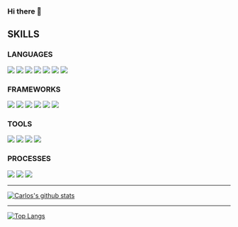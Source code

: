 ### Hi there 👋


## SKILLS
### LANGUAGES
<p>
  <img src="https://img.shields.io/badge/javascript%20-000.svg?&style=for-the-badge&logo=javascript&logoColor=white" />
      <img src="https://img.shields.io/badge/php3%20-000.svg?&style=for-the-badge&logo=php&logoColor=white" />
  <img src="https://img.shields.io/badge/html5%20-000.svg?&style=for-the-badge&logo=html5&logoColor=white" />
    <img src="https://img.shields.io/badge/Sass%20-000.svg?&style=for-the-badge&logoColor=white" />
  <img src="https://img.shields.io/badge/SQL%20-000.svg?style=for-the-badge&logo=SQL&logoColor=white" />
  <img src="https://img.shields.io/badge/MongoDB%20-000.svg?&style=for-the-badge&logo=ActiveRecord&logoColor=white" />
    <img src="https://img.shields.io/badge/css3%20-000.svg?&style=for-the-badge&logo=css3&logoColor=white" />

</p>

### FRAMEWORKS
<p>
  <img src="https://img.shields.io/badge/React%20-000.svg?&style=for-the-badge&logo=rails&logoColor=white" />
    <img src="https://img.shields.io/badge/Vue%20-000.svg?&style=for-the-badge&logo=vue&logoColor=white" />
      <img src="https://img.shields.io/badge/Ionic%20-000.svg?&style=for-the-badge&logo=vue&logoColor=white" />
  <img src="https://img.shields.io/badge/React%20Native%20-000.svg?&style=for-the-badge" />
  <img src="https://img.shields.io/badge/node.js%20-000.svg?&style=for-the-badge&logo=node.js&logoColor=white" />
  <img src="https://img.shields.io/badge/express.js%20-000.svg?&style=for-the-badge&logo=express.js&logoColor=white" />
</p>

### TOOLS 
<p>
  <img src="https://img.shields.io/badge/Filezilla%20-000.svg?&style=for-the-badge&logo=rspec&logoColor=white" />
  <img src="https://img.shields.io/badge/heroku%20-000.svg?&style=for-the-badge&logo=heroku&logoColor=white" />
  <img src="https://img.shields.io/badge/Atom%20-000.svg?&style=for-the-badge&logo=CI&logoColor=white" />
  <img src="https://img.shields.io/badge/Git%20-000.svg?&style=for-the-badge&logo=Git&logoColor=white" />
</p>

### PROCESSES
<p>
  <img src="https://img.shields.io/badge/OOP%20-000.svg?&style=for-the-badge&logo=OOP&logoColor=white" />
  <img src="https://img.shields.io/badge/MVC%20-000.svg?&style=for-the-badge&logo=MVC&logoColor=white" />
  <img src="https://img.shields.io/badge/REST%20-000.svg?&style=for-the-badge&logo=REST&logoColor=white" />
</p>

*** *** ***

[![Carlos's github stats](https://github-readme-stats.vercel.app/api?username=ceprado93)](https://github.com/ceprado93/github-readme-stats)

*** *** ***

[![Top Langs](https://github-readme-stats.vercel.app/api/top-langs/?username=ceprado93)](https://github.com/ceprado93/github-readme-stats)




<!--
**ceprado93/ceprado93** is a ✨ _special_ ✨ repository because its `README.md` (this file) appears on your GitHub profile.

Here are some ideas to get you started:

- 🔭 I’m currently working on ...
- 🌱 I’m currently learning ...
- 👯 I’m looking to collaborate on ...
- 🤔 I’m looking for help with ...
- 💬 Ask me about ...
- 📫 How to reach me: ...
- 😄 Pronouns: ...
- ⚡ Fun fact: ...
-->
